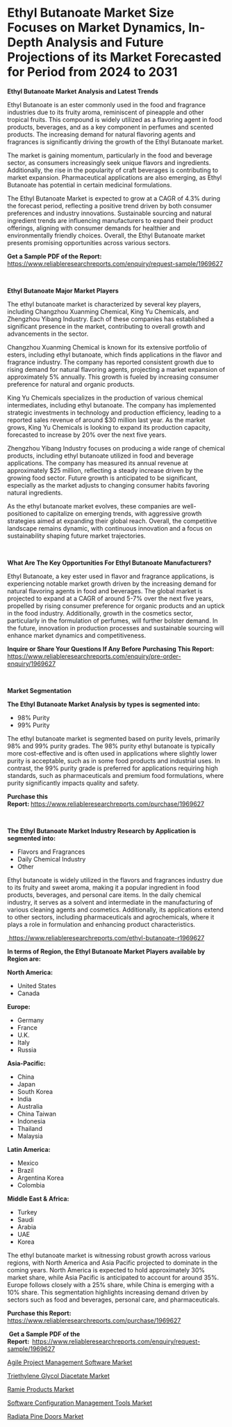 <p><h1>Ethyl Butanoate Market Size Focuses on Market Dynamics, In-Depth Analysis and Future Projections of its Market Forecasted for Period from 2024 to 2031</h1></p><p><strong>Ethyl Butanoate Market Analysis and Latest Trends</strong></p>
<p><p>Ethyl Butanoate is an ester commonly used in the food and fragrance industries due to its fruity aroma, reminiscent of pineapple and other tropical fruits. This compound is widely utilized as a flavoring agent in food products, beverages, and as a key component in perfumes and scented products. The increasing demand for natural flavoring agents and fragrances is significantly driving the growth of the Ethyl Butanoate market.</p><p>The market is gaining momentum, particularly in the food and beverage sector, as consumers increasingly seek unique flavors and ingredients. Additionally, the rise in the popularity of craft beverages is contributing to market expansion. Pharmaceutical applications are also emerging, as Ethyl Butanoate has potential in certain medicinal formulations.</p><p>The Ethyl Butanoate Market is expected to grow at a CAGR of 4.3% during the forecast period, reflecting a positive trend driven by both consumer preferences and industry innovations. Sustainable sourcing and natural ingredient trends are influencing manufacturers to expand their product offerings, aligning with consumer demands for healthier and environmentally friendly choices. Overall, the Ethyl Butanoate market presents promising opportunities across various sectors.</p></p>
<p><strong>Get a Sample PDF of the Report:&nbsp;</strong> <a href="https://www.reliableresearchreports.com/enquiry/request-sample/1969627?utm_campaign=118&utm_medium=2&utm_source=Github&utm_content=ia&utm_term=14112024&utm_id=ethyl-butanoate">https://www.reliableresearchreports.com/enquiry/request-sample/1969627</a></p>
<p>&nbsp;</p>
<p><strong>Ethyl Butanoate Major Market Players</strong></p>
<p><p>The ethyl butanoate market is characterized by several key players, including Changzhou Xuanming Chemical, King Yu Chemicals, and Zhengzhou Yibang Industry. Each of these companies has established a significant presence in the market, contributing to overall growth and advancements in the sector.</p><p>Changzhou Xuanming Chemical is known for its extensive portfolio of esters, including ethyl butanoate, which finds applications in the flavor and fragrance industry. The company has reported consistent growth due to rising demand for natural flavoring agents, projecting a market expansion of approximately 5% annually. This growth is fueled by increasing consumer preference for natural and organic products.</p><p>King Yu Chemicals specializes in the production of various chemical intermediates, including ethyl butanoate. The company has implemented strategic investments in technology and production efficiency, leading to a reported sales revenue of around $30 million last year. As the market grows, King Yu Chemicals is looking to expand its production capacity, forecasted to increase by 20% over the next five years.</p><p>Zhengzhou Yibang Industry focuses on producing a wide range of chemical products, including ethyl butanoate utilized in food and beverage applications. The company has measured its annual revenue at approximately $25 million, reflecting a steady increase driven by the growing food sector. Future growth is anticipated to be significant, especially as the market adjusts to changing consumer habits favoring natural ingredients.</p><p>As the ethyl butanoate market evolves, these companies are well-positioned to capitalize on emerging trends, with aggressive growth strategies aimed at expanding their global reach. Overall, the competitive landscape remains dynamic, with continuous innovation and a focus on sustainability shaping future market trajectories.</p></p>
<p>&nbsp;</p>
<p><strong>What Are The Key Opportunities For Ethyl Butanoate Manufacturers?</strong></p>
<p><p>Ethyl Butanoate, a key ester used in flavor and fragrance applications, is experiencing notable market growth driven by the increasing demand for natural flavoring agents in food and beverages. The global market is projected to expand at a CAGR of around 5-7% over the next five years, propelled by rising consumer preference for organic products and an uptick in the food industry. Additionally, growth in the cosmetics sector, particularly in the formulation of perfumes, will further bolster demand. In the future, innovation in production processes and sustainable sourcing will enhance market dynamics and competitiveness.</p></p>
<p><strong>Inquire or Share Your Questions If Any Before Purchasing This Report:</strong> <a href="https://www.reliableresearchreports.com/enquiry/pre-order-enquiry/1969627?utm_campaign=118&utm_medium=2&utm_source=Github&utm_content=ia&utm_term=14112024&utm_id=ethyl-butanoate">https://www.reliableresearchreports.com/enquiry/pre-order-enquiry/1969627</a></p>
<p>&nbsp;</p>
<p><strong>Market Segmentation</strong></p>
<p><strong>The Ethyl Butanoate Market Analysis by types is segmented into:</strong></p>
<p><ul><li>98% Purity</li><li>99% Purity</li></ul></p>
<p><p>The ethyl butanoate market is segmented based on purity levels, primarily 98% and 99% purity grades. The 98% purity ethyl butanoate is typically more cost-effective and is often used in applications where slightly lower purity is acceptable, such as in some food products and industrial uses. In contrast, the 99% purity grade is preferred for applications requiring high standards, such as pharmaceuticals and premium food formulations, where purity significantly impacts quality and safety.</p></p>
<p><strong>Purchase this Report:&nbsp;</strong><a href="https://www.reliableresearchreports.com/purchase/1969627?utm_campaign=118&utm_medium=2&utm_source=Github&utm_content=ia&utm_term=14112024&utm_id=ethyl-butanoate">https://www.reliableresearchreports.com/purchase/1969627</a></p>
<p>&nbsp;</p>
<p><strong>The Ethyl Butanoate Market Industry Research by Application is segmented into:</strong></p>
<p><ul><li>Flavors and Fragrances</li><li>Daily Chemical Industry</li><li>Other</li></ul></p>
<p><p>Ethyl butanoate is widely utilized in the flavors and fragrances industry due to its fruity and sweet aroma, making it a popular ingredient in food products, beverages, and personal care items. In the daily chemical industry, it serves as a solvent and intermediate in the manufacturing of various cleaning agents and cosmetics. Additionally, its applications extend to other sectors, including pharmaceuticals and agrochemicals, where it plays a role in formulation and enhancing product characteristics.</p></p>
<p><a href="https://www.reliableresearchreports.com/ethyl-butanoate-r1969627?utm_campaign=118&utm_medium=2&utm_source=Github&utm_content=ia&utm_term=14112024&utm_id=ethyl-butanoate">&nbsp;https://www.reliableresearchreports.com/ethyl-butanoate-r1969627</a></p>
<p><strong>In terms of Region, the Ethyl Butanoate Market Players available by Region are:</strong></p>
<p>
    <p> <strong> North America: </strong>
        <ul>
            <li>United States</li>
            <li>Canada</li>
        </ul>
        </p> 
    <p> <strong> Europe: </strong>
        <ul>
            <li>Germany</li>
            <li>France</li>
            <li>U.K.</li>
            <li>Italy</li>
            <li>Russia</li>
        </ul>
        </p> 
    <p> <strong> Asia-Pacific: </strong>
        <ul>
            <li>China</li>
            <li>Japan</li>
            <li>South Korea</li>
            <li>India</li>
            <li>Australia</li>
            <li>China Taiwan</li>
            <li>Indonesia</li>
            <li>Thailand</li>
            <li>Malaysia</li>
        </ul>
        </p> 
    <p> <strong> Latin America: </strong>
        <ul>
            <li>Mexico</li>
            <li>Brazil</li>
            <li>Argentina Korea</li>
            <li>Colombia</li>
        </ul>
        </p> 
    <p> <strong> Middle East & Africa: </strong>
        <ul>
            <li>Turkey</li>
            <li>Saudi</li>
            <li>Arabia</li>
            <li>UAE</li>
            <li>Korea</li>
        </ul>
    </p>
    </p>
<p><p>The ethyl butanoate market is witnessing robust growth across various regions, with North America and Asia Pacific projected to dominate in the coming years. North America is expected to hold approximately 30% market share, while Asia Pacific is anticipated to account for around 35%. Europe follows closely with a 25% share, while China is emerging with a 10% share. This segmentation highlights increasing demand driven by sectors such as food and beverages, personal care, and pharmaceuticals.</p></p>
<p><strong>Purchase this Report: </strong><a href="https://www.reliableresearchreports.com/purchase/1969627?utm_campaign=118&utm_medium=2&utm_source=Github&utm_content=ia&utm_term=14112024&utm_id=ethyl-butanoate">https://www.reliableresearchreports.com/purchase/1969627</a></p>
<p>&nbsp;<strong>Get a Sample PDF of the Report:&nbsp;&nbsp;</strong><a href="https://www.reliableresearchreports.com/enquiry/request-sample/1969627?utm_campaign=118&utm_medium=2&utm_source=Github&utm_content=ia&utm_term=14112024&utm_id=ethyl-butanoate">https://www.reliableresearchreports.com/enquiry/request-sample/1969627</a></p>
<p><strong></strong></p>
<p><p><a href="https://issuu.com/reportprime-2/docs/agile-project-management-software-m_5c8ace212562f5?utm_campaign=118&utm_medium=2&utm_source=Github&utm_content=ia&utm_term=14112024&utm_id=ethyl-butanoate">Agile Project Management Software Market</a></p><p><a href="https://github.com/dringals/Market-Research-Report-List-6/blob/main/triethylene-glycol-diacetate-market.md?utm_campaign=118&utm_medium=2&utm_source=Github&utm_content=ia&utm_term=14112024&utm_id=ethyl-butanoate">Triethylene Glycol Diacetate Market</a></p><p><a href="https://www.linkedin.com/pulse/global-ramie-products-market-exploring-share-trends-future-nqftc?utm_campaign=118&utm_medium=2&utm_source=Github&utm_content=ia&utm_term=14112024&utm_id=ethyl-butanoate">Ramie Products Market</a></p><p><a href="https://issuu.com/reportprime-2/docs/software-configuration-management-t_77dee2049d4265?utm_campaign=118&utm_medium=2&utm_source=Github&utm_content=ia&utm_term=14112024&utm_id=ethyl-butanoate">Software Configuration Management Tools Market</a></p><p><a href="https://www.linkedin.com/pulse/global-radiata-pine-doors-market-trends-analysis-future-growth-skjyc?utm_campaign=118&utm_medium=2&utm_source=Github&utm_content=ia&utm_term=14112024&utm_id=ethyl-butanoate">Radiata Pine Doors Market</a></p></p>